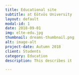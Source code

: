 ```yaml
---
title: Educational site 
subtitle: at Eötvös University
layout: default
modal-id: 1
date: 2018-09-01
img: elte-edu.jpg
thumbnail: dreams-thumbnail.png
alt: image-alt
project-date: Autumn 2018
client: Students
category: Education
description: This describes it

---
```

